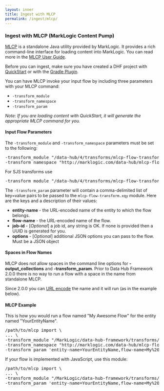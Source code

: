 ```yaml
---
layout: inner
title: Ingest with MLCP
permalink: /ingest/mlcp/
---
```


### Ingest with MLCP (MarkLogic Content Pump)

[MLCP](https://docs.marklogic.com/guide/ingestion/content-pump) is a standalone Java utility provided by MarkLogic. It provides a rich command-line interface for loading content into MarkLogic. You can read more in the [MLCP User Guide](https://docs.marklogic.com/guide/mlcp).

Before you can ingest, make sure you have created a DHF project with [QuickStart](../project/quickstart.md) or with the [Gradle Plugin](../project/gradle.md).

You can have MLCP invoke your input flow by including three parameters with your MLCP command:

- `-transform_module`
- `-transform_namespace`
- `-transform_param`

_Note: If you are loading content with QuickStart, it will generate the appropriate MLCP command for you._

#### Input Flow Parameters

The `-transform_module` and `-transform_namespace` parameters must be set to the following:

<pre class="cmdline">
-transform_module "/data-hub/4/transforms/mlcp-flow-transform.xqy"
-transform_namespace "http://marklogic.com/data-hub/mlcp-flow-transform"
</pre>

For SJS transforms use

<pre class="cmdline">
-transform_module "/data-hub/4/transforms/mlcp-flow-transform.sjs"
</pre>

The `-transform_param` parameter will contain a comma-delimited list of key=value pairs to be passed to the `mlcp-flow-transform.xqy` module. Here are the keys and a description of their values:

 - **entity-name** - the URL-encoded name of the entity to which the flow belongs.
 - **flow-name** - the URL-encoded name of the flow.
 - **job-id** - [_Optional_] a job id, any string is OK. If none is provided then a UUID is generated for you.
 - **options** - [_Optional_] additional JSON options you can pass to the flow. Must be a JSON object
 
#### Spaces in Flow Names

MLCP does not allow spaces in the command line options for **-output_collections** and **-transform_param**. Prior to Data Hub Framework 2.0.0 there is no way to run a flow with a space in the name from standalone MLCP.

Since 2.0.0 you can [URL encode](https://en.wikipedia.org/wiki/Percent-encoding) the name and it will run (as in the example below).

#### MLCP Example

This is how you would run a flow named "My Awesome Flow" for the entity named "YourEntityName".

<pre class="cmdline">
/path/to/mlcp import \
... \
-transform_module "/MarkLogic/data-hub-framework/transforms/mlcp-flow-transform.xqy" \
-transform_namespace "http://marklogic.com/data-hub/mlcp-flow-transform" \
-transform_param 'entity-name=YourEntityName,flow-name=My%20Awesome%20Flow,job-id=someString,options={"your":"options"}'
</pre>

If your flow is implemented with JavaScript, use this module:


<pre class="cmdline">
/path/to/mlcp import \
... \
-transform_module "/MarkLogic/data-hub-framework/transforms/mlcp-flow-transform.sjs" \
-transform_param 'entity-name=YourEntityName,flow-name=My%20Awesome%20Flow,job-id=someString,options={"your":"options"}'
